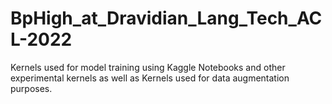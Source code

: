 # BpHigh_at_Dravidian_Lang_Tech_ACL-2022
Kernels used for model training using Kaggle Notebooks and other experimental kernels as well as Kernels used for data augmentation purposes.
